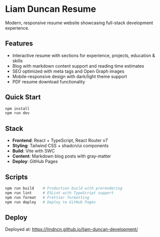 # Liam Duncan Resume

Modern, responsive resume website showcasing full-stack development experience.

## Features

- Interactive resume with sections for experience, projects, education & skills
- Blog with markdown content support and reading time estimates
- SEO optimized with meta tags and Open Graph images
- Mobile-responsive design with dark/light theme support
- PDF resume download functionality

## Quick Start

```sh
npm install
npm run dev
```

## Stack

- **Frontend**: React + TypeScript, React Router v7
- **Styling**: Tailwind CSS + shadcn/ui components
- **Build**: Vite with SWC
- **Content**: Markdown blog posts with gray-matter
- **Deploy**: GitHub Pages

## Scripts

```sh
npm run build    # Production build with prerendering
npm run lint     # ESLint with TypeScript support
npm run format   # Prettier formatting
npm run deploy   # Deploy to GitHub Pages
```

## Deploy

Deployed at: <https://lmdncn.github.io/liam-duncan-development/>
